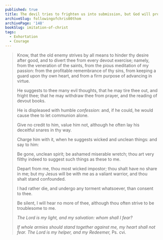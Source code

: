 ```yaml
---
published: true
title: The devil tries to frighten us into submission, but God will protect us
archiveSlug: followingofchris00thom
archivePage: '148'
bookSlug: imitation-of-christ
tags:
  - Exhortation
  - Courage
---
```


> Know, that the old enemy strives by all means to hinder thy desire after good, and to divert thee from every devout exercise; namely, from the veneration of the saints, from the pious meditation of my passion: from the profitable remembrance of thy sins, from keeping a guard upon thy own heart, and from a firm purpose of advancing in virtue.
>
> He suggests to thee many evil thoughts, that he may tire thee out, and fright thee; that he may withdraw thee from prayer, and the reading of devout books.
>
> He is displeased with humble *confession*: and, if he could, he would cause thee to let communion alone.
>
> Give no credit to him, value him not, although he often lay his deceitful snares in thy way.
>
> Charge him with it, when he suggests wicked and unclean things: and say to him:
>
> Be gone, unclean spirit; be ashamed miserable wretch; thou art very filthy indeed to suggest such things as these to me.
>
> Depart from me, thou most wicked impostor; thou shalt have no share in me; but my Jesus will be with me as a valiant warrior, and thou shalt stand confounded.
>
> I had rather die, and undergo any torment whatsoever, than consent to thee.
>
> Be silent, I will hear no more of thee, although thou often strive to be troublesome to me.
>
> *The Lord is my light, and my salvation: whom shall I fear?*
>
> *If whole armies should stand together against me, my heart shall not fear. The Lord is my helper, and my Redeemer,* Ps. cvi.

